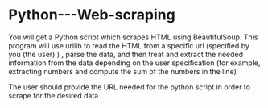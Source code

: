 # Python---Web-scraping
You will get a Python script which scrapes HTML using BeautifulSoup.
This program will use urllib to read the HTML from a specific url (specified by you (the user) ) , parse the data, and then treat and extract the needed information from the data depending on the user specification (for example, extracting numbers and compute the sum of the numbers in the line)

The user should provide the URL needed for the python script in order to scrape for the desired data
